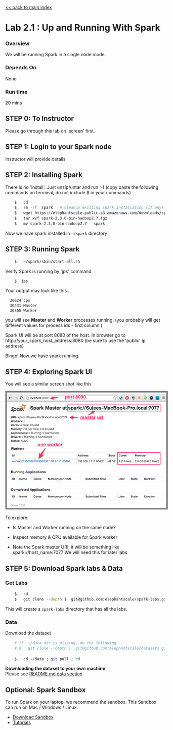 <link rel='stylesheet' href='../assets/css/main.css'/>

[<< back to main index](../README.md)

# Lab 2.1 : Up and Running With Spark

### Overview
We will be running Spark in a single node mode.

### Depends On
None

### Run time
20 mins

## STEP 0: To Instructor
Please go through this lab on 'screen' first.

## STEP 1: Login to your Spark node
Instructor will provide details


## STEP 2: Installing Spark
There is no 'install'.  Just unzip/untar and run :-)
(copy paste the following commands on terminal,  do not include $ in your commands)

```bash
    $   cd
    $   rm -rf  spark   # cleanup existing spark installation (if any)
    $   wget https://elephantscale-public.s3.amazonaws.com/downloads/spark-2.3.0-bin-hadoop2.7.tgz
    $   tar xvf spark-2.3.0-bin-hadoop2.7.tgz
    $   mv spark-2.3.0-bin-hadoop2.7   spark
```

Now we have spark installed in  `~/spark`  directory


## STEP 3: Running Spark

```bash
    $   ~/spark/sbin/start-all.sh
```

Verify Spark is running by 'jps' command
```bash
    $  jps
```

Your output may look like this..
```console
  30624 Jps
  30431 Master
  30565 Worker
```
you will see **Master** and **Worker**  processes running.
(you probably will get different values for process ids - first column )

Spark UI will be at port 8080 of the host.
In browser go to
  http://your_spark_host_address:8080
(be sure to use the 'public' ip address)

Bingo!  Now we have spark running.


## STEP 4: Exploring Spark UI
You will see a similar screen shot like this

<img src="../assets/images/1a.png" style="border: 5px solid grey ; max-width:100%;" />

To explore:
* Is Master and Worker running on the same node?

* Inspect memory & CPU available for Spark worker

* Note the Spark master URI, it will be something like
      spark://host_name:7077
    We will need this for later labs


## STEP 5: Download Spark labs & Data

### Get Labs
```bash
    $   cd
    $   git clone --depth 1  git@github.com:elephantscale/spark-labs.git
```
This will create a `spark-labs` directory that has all the labs.

### Data
Download the dataset
```bash
    # if  ~/data dir is missing, do the following
    # $   git clone --depth 1  git@github.com:elephantscale/datasets.git  data

    $   cd ~/data ; git pull ; cd 
```

**Downloading the dataset to your own machine**  
Please see [README.md data section](../README.md#data)

## Optional: Spark Sandbox
To run Spark on your laptop, we recommend the sandbox.  This Sandbox can run on Mac / Windows / Linux.

- [Download Sandbox](https://github.com/elephantscale/sandbox)
- [Tutorials](https://github.com/elephantscale/sandbox)
